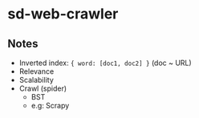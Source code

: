# sd-web-crawler

## Notes
- Inverted index: `{ word: [doc1, doc2] }` (doc ~ URL)
- Relevance
- Scalability
- Crawl (spider)
  - BST
  - e.g: Scrapy 
